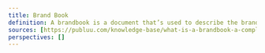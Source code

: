 ```yaml
---
title: Brand Book
definition: A brandbook is a document that’s used to describe the brand identity of your company. It is a comprehensive guide in which you describe the look of your brand’s identity, including your logo, colors, fonts, typefaces, images, sounds, smells, and materials.
sources: [https://publuu.com/knowledge-base/what-is-a-brandbook-a-complete-guide/]
perspectives: []
---
```

